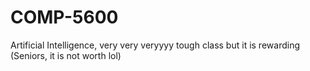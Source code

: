 # COMP-5600
Artificial Intelligence, very very veryyyy tough class but it is rewarding (Seniors, it is not worth lol)
